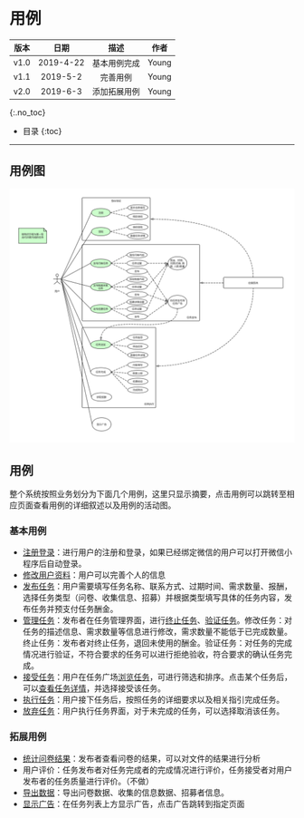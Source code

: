 # 用例

| 版本 |   日期    | 描述 |  作者   |
| :--: | :-------: | :--: | :-----: |
| v1.0 | 2019-4-22 | 基本用例完成 | Young |
| v1.1 | 2019-5-2 | 完善用例 | Young |
| v2.0 | 2019-6-3 | 添加拓展用例 | Young|

{:.no_toc}

* 目录
{:toc}

----

## 用例图
![use case diagram](img_usecase/use-case.jpg)
## 用例
整个系统按照业务划分为下面几个用例，这里只显示摘要，点击用例可以跳转至相应页面查看用例的详细叙述以及用例的活动图。

### 基本用例
- [注册登录](register_login.md)：进行用户的注册和登录，如果已经绑定微信的用户可以打开微信小程序后自动登录。
- [修改用户资料](modify_user.md)：用户可以完善个人的信息
- [发布任务](create_task.md)：用户需要填写任务名称、联系方式、过期时间、需求数量、报酬，选择任务类型（问卷、收集信息、招募）并根据类型填写具体的任务内容，发布任务并预支付任务酬金。
- [管理任务](manage_task.md)：发布者在任务管理界面，进行[终止任务](manage_task.md#用例1：终止任务)、[验证任务](manage_task.md#用例2：验收任务)。修改任务：对任务的描述信息、需求数量等信息进行修改，需求数量不能低于已完成数量。终止任务：发布者对终止任务，退回未使用的酬金。验证任务：对任务的完成情况进行验证，不符合要求的任务可以进行拒绝验收，符合要求的确认任务完成。
- [接受任务](accept_task.md)：用户在任务广场[浏览任务](accept_task.md#用例1：浏览任务)，可进行筛选和排序。点击某个任务后，可以[查看任务详情](accept_task.md##用例2：查看任务详情)，并选择接受该任务。
- [执行任务](execute_task.md)：用户接下任务后，按照任务的详细要求以及相关指引完成任务。
- [放弃任务](quit_task.md)：用户执行任务界面，对于未完成的任务，可以选择取消该任务。

### 拓展用例
- [统计问卷结果](questionnaire_statistics.md)：发布者查看问卷的结果，可以对文件的结果进行分析
- 用户评价：任务发布者对任务完成者的完成情况进行评价，任务接受者对用户发布者的任务质量进行评价。（不做）
- [导出数据](export_data.md)：导出问卷数据、收集的信息数据、招募者信息。
- [显示广告](show_advertisement.md)：在任务列表上方显示广告，点击广告跳转到指定页面
